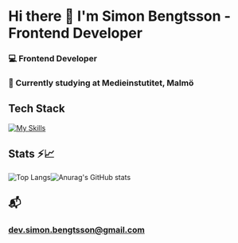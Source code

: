 # Hi there 👋 I'm Simon Bengtsson - Frontend Developer 

### 💻 Frontend Developer
### 🌱 Currently studying at Medieinstutitet, Malmö

## Tech Stack

[![My Skills](https://skillicons.dev/icons?i=html,css,bootstrap,js,ts,nodejs,mysql,express,prisma,postman&perline=5)](https://skillicons.dev)

## Stats ⚡️📈

![Top Langs](https://github-readme-stats.vercel.app/api/top-langs/?username=s1monbengtsson&layout=compact)![Anurag's GitHub stats](https://github-readme-stats.vercel.app/api?username=s1monbengtsson&show_icons=true&theme=dracula)

## 📬 
### dev.simon.bengtsson@gmail.com

<!--
**s1monbengtsson/s1monbengtsson** is a ✨ _special_ ✨ repository because its `README.md` (this file) appears on your GitHub profile.

Here are some ideas to get you started:

- 🔭 I’m currently working on ...
- 🌱 I’m currently learning ...
- 👯 I’m looking to collaborate on ...
- 🤔 I’m looking for help with ...
- 💬 Ask me about ...
- 📫 How to reach me: ...
- 😄 Pronouns: ...
- ⚡ Fun fact: ...
-->
